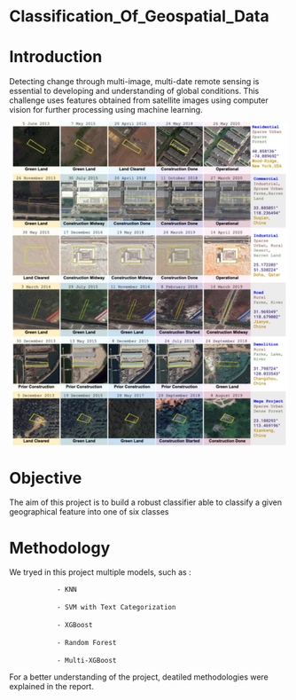 # Classification_Of_Geospatial_Data

# Introduction
Detecting change through multi-image, multi-date remote sensing is essential to developing and understanding of global conditions. This challenge uses features obtained from satellite images using computer vision for further processing using machine learning.

![image_presentation](images/Image.png)


# Objective
The aim of this project is to build a robust classifier able to classify a given geographical feature into one of six classes


# Methodology
We tryed in this project multiple models, such as : 
                
                - KNN
                
                - SVM with Text Categorization
                
                - XGBoost 
                
                - Random Forest
                
                - Multi-XGBoost

For a better understanding of the project, deatiled methodologies were explained in the report.
